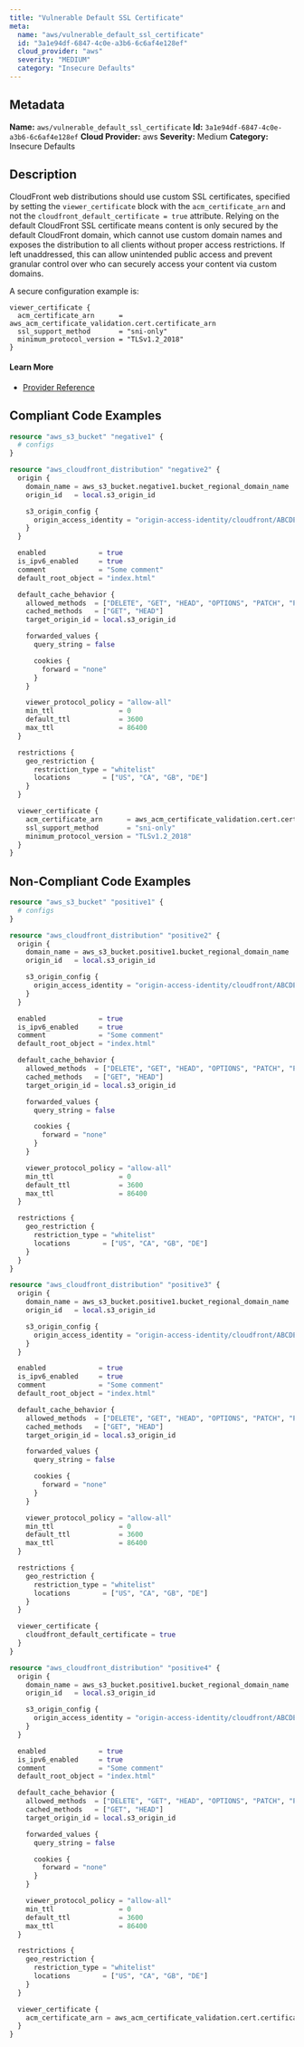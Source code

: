 ```yaml
---
title: "Vulnerable Default SSL Certificate"
meta:
  name: "aws/vulnerable_default_ssl_certificate"
  id: "3a1e94df-6847-4c0e-a3b6-6c6af4e128ef"
  cloud_provider: "aws"
  severity: "MEDIUM"
  category: "Insecure Defaults"
---
```

## Metadata
**Name:** `aws/vulnerable_default_ssl_certificate`
**Id:** `3a1e94df-6847-4c0e-a3b6-6c6af4e128ef`
**Cloud Provider:** aws
**Severity:** Medium
**Category:** Insecure Defaults
## Description
CloudFront web distributions should use custom SSL certificates, specified by setting the `viewer_certificate` block with the `acm_certificate_arn` and not the `cloudfront_default_certificate = true` attribute. Relying on the default CloudFront SSL certificate means content is only secured by the default CloudFront domain, which cannot use custom domain names and exposes the distribution to all clients without proper access restrictions. If left unaddressed, this can allow unintended public access and prevent granular control over who can securely access your content via custom domains.

A secure configuration example is:

```
viewer_certificate {
  acm_certificate_arn      = aws_acm_certificate_validation.cert.certificate_arn
  ssl_support_method       = "sni-only"
  minimum_protocol_version = "TLSv1.2_2018"
}
```

#### Learn More

 - [Provider Reference](https://registry.terraform.io/providers/hashicorp/aws/latest/docs/resources/cloudfront_distribution)


## Compliant Code Examples
```terraform
resource "aws_s3_bucket" "negative1" {
  # configs
}

resource "aws_cloudfront_distribution" "negative2" {
  origin {
    domain_name = aws_s3_bucket.negative1.bucket_regional_domain_name
    origin_id   = local.s3_origin_id

    s3_origin_config {
      origin_access_identity = "origin-access-identity/cloudfront/ABCDEFG1234567"
    }
  }

  enabled             = true
  is_ipv6_enabled     = true
  comment             = "Some comment"
  default_root_object = "index.html"

  default_cache_behavior {
    allowed_methods  = ["DELETE", "GET", "HEAD", "OPTIONS", "PATCH", "POST", "PUT"]
    cached_methods   = ["GET", "HEAD"]
    target_origin_id = local.s3_origin_id

    forwarded_values {
      query_string = false

      cookies {
        forward = "none"
      }
    }

    viewer_protocol_policy = "allow-all"
    min_ttl                = 0
    default_ttl            = 3600
    max_ttl                = 86400
  }

  restrictions {
    geo_restriction {
      restriction_type = "whitelist"
      locations        = ["US", "CA", "GB", "DE"]
    }
  }

  viewer_certificate {
    acm_certificate_arn      = aws_acm_certificate_validation.cert.certificate_arn
    ssl_support_method       = "sni-only"
    minimum_protocol_version = "TLSv1.2_2018"
  }
}

```
## Non-Compliant Code Examples
```terraform
resource "aws_s3_bucket" "positive1" {
  # configs
}

resource "aws_cloudfront_distribution" "positive2" {
  origin {
    domain_name = aws_s3_bucket.positive1.bucket_regional_domain_name
    origin_id   = local.s3_origin_id

    s3_origin_config {
      origin_access_identity = "origin-access-identity/cloudfront/ABCDEFG1234567"
    }
  }

  enabled             = true
  is_ipv6_enabled     = true
  comment             = "Some comment"
  default_root_object = "index.html"

  default_cache_behavior {
    allowed_methods  = ["DELETE", "GET", "HEAD", "OPTIONS", "PATCH", "POST", "PUT"]
    cached_methods   = ["GET", "HEAD"]
    target_origin_id = local.s3_origin_id

    forwarded_values {
      query_string = false

      cookies {
        forward = "none"
      }
    }

    viewer_protocol_policy = "allow-all"
    min_ttl                = 0
    default_ttl            = 3600
    max_ttl                = 86400
  }

  restrictions {
    geo_restriction {
      restriction_type = "whitelist"
      locations        = ["US", "CA", "GB", "DE"]
    }
  }
}

resource "aws_cloudfront_distribution" "positive3" {
  origin {
    domain_name = aws_s3_bucket.positive1.bucket_regional_domain_name
    origin_id   = local.s3_origin_id

    s3_origin_config {
      origin_access_identity = "origin-access-identity/cloudfront/ABCDEFG1234567"
    }
  }

  enabled             = true
  is_ipv6_enabled     = true
  comment             = "Some comment"
  default_root_object = "index.html"

  default_cache_behavior {
    allowed_methods  = ["DELETE", "GET", "HEAD", "OPTIONS", "PATCH", "POST", "PUT"]
    cached_methods   = ["GET", "HEAD"]
    target_origin_id = local.s3_origin_id

    forwarded_values {
      query_string = false

      cookies {
        forward = "none"
      }
    }

    viewer_protocol_policy = "allow-all"
    min_ttl                = 0
    default_ttl            = 3600
    max_ttl                = 86400
  }

  restrictions {
    geo_restriction {
      restriction_type = "whitelist"
      locations        = ["US", "CA", "GB", "DE"]
    }
  }

  viewer_certificate {
    cloudfront_default_certificate = true
  }
}

resource "aws_cloudfront_distribution" "positive4" {
  origin {
    domain_name = aws_s3_bucket.positive1.bucket_regional_domain_name
    origin_id   = local.s3_origin_id

    s3_origin_config {
      origin_access_identity = "origin-access-identity/cloudfront/ABCDEFG1234567"
    }
  }

  enabled             = true
  is_ipv6_enabled     = true
  comment             = "Some comment"
  default_root_object = "index.html"

  default_cache_behavior {
    allowed_methods  = ["DELETE", "GET", "HEAD", "OPTIONS", "PATCH", "POST", "PUT"]
    cached_methods   = ["GET", "HEAD"]
    target_origin_id = local.s3_origin_id

    forwarded_values {
      query_string = false

      cookies {
        forward = "none"
      }
    }

    viewer_protocol_policy = "allow-all"
    min_ttl                = 0
    default_ttl            = 3600
    max_ttl                = 86400
  }

  restrictions {
    geo_restriction {
      restriction_type = "whitelist"
      locations        = ["US", "CA", "GB", "DE"]
    }
  }

  viewer_certificate {
    acm_certificate_arn = aws_acm_certificate_validation.cert.certificate_arn
  }
}

```
